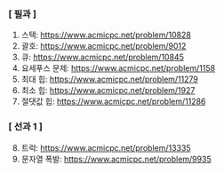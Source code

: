 ### [ 필과 ]
1. 스택: https://www.acmicpc.net/problem/10828
2. 괄호: https://www.acmicpc.net/problem/9012
3. 큐: https://www.acmicpc.net/problem/10845
4. 요세푸스 문제: https://www.acmicpc.net/problem/1158
5. 최대 힙: https://www.acmicpc.net/problem/11279
6. 최소 힙: https://www.acmicpc.net/problem/1927
7. 절댓값 힙: https://www.acmicpc.net/problem/11286

### [ 선과 1 ]
8. 트럭: https://www.acmicpc.net/problem/13335
9. 문자열 폭발: https://www.acmicpc.net/problem/9935